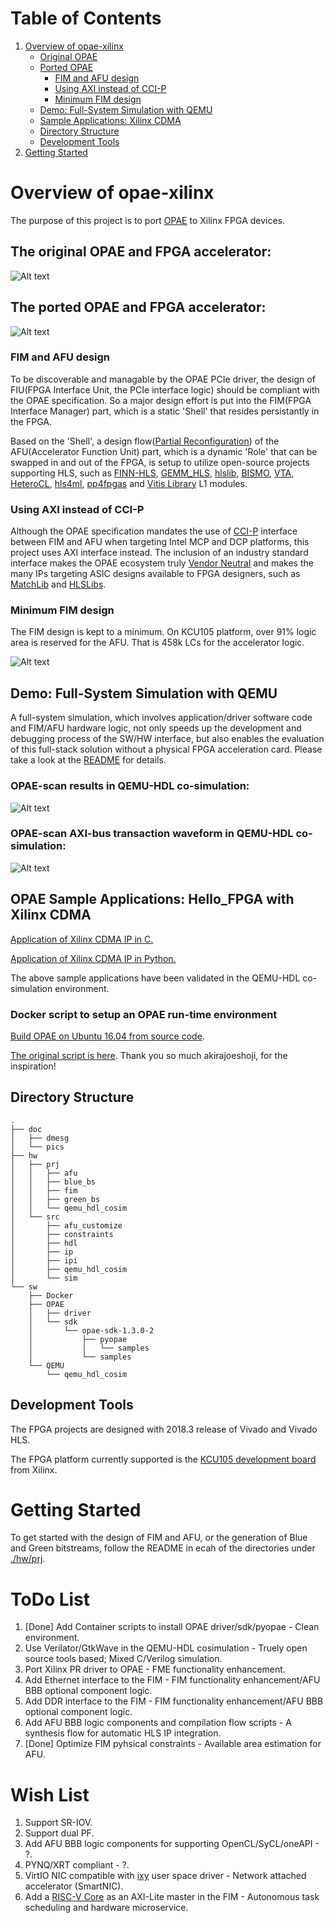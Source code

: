 <span style="display: inline-block;">

# Table of Contents
1. [Overview of opae-xilinx](#overviewopaex)
    - [Original OPAE](#overviewopaeorig)
    - [Ported OPAE](#overviewopaeport)
        - [FIM and AFU design](#overviewopaeportfimandafu)
        - [Using AXI instead of CCI-P](#overviewopaeportaxivsccip)
        - [Minimum FIM design](#overviewopaeportminfim)
    - [Demo: Full-System Simulation with QEMU](#overviewqemusim)
    - [Sample Applications: Xilinx CDMA](#samplexilinxcdma)
    - [Directory Structure](#overviewdirstr)
    - [Development Tools](#overviewdevtools)
2. [Getting Started](#gettingstarted)

<a name="overviewopaex"></a>
# Overview of opae-xilinx
The purpose of this project is to port [OPAE](https://01.org/opae) to Xilinx FPGA devices. 

<a name="overviewopaeorig"></a>
## The original OPAE and FPGA accelerator:
![Alt text](./doc/pics/OPAE_1.jpg)

<a name="overviewopaeport"></a>
## The ported OPAE and FPGA accelerator:
![Alt text](./doc/pics/OPAE_3.jpg)

<a name="overviewopaeportfimandafu"></a>
### FIM and AFU design
To be discoverable and managable by the OPAE PCIe driver, the design of FIU(FPGA Interface Unit, the PCIe interface logic) should be compliant with the OPAE specification. So a major design effort is put into the FIM(FPGA Interface Manager) part, which is a static 'Shell' that resides persistantly in the FPGA. 

Based on the 'Shell', a design flow([Partial Reconfiguration](https://www.xilinx.com/support/documentation-navigation/design-hubs/dh0017-vivado-partial-reconfiguration-hub.html)) of the AFU(Accelerator Function Unit) part, which is a dynamic 'Role' that can be swapped in and out of the FPGA, is setup to utilize open-source projects supporting HLS, such as [FINN-HLS](https://github.com/xilinx/finn-hlslib), [GEMM_HLS](https://github.com/spcl/gemm_hls), [hlslib](https://github.com/definelicht/hlslib), [BISMO](https://github.com/EECS-NTNU/bismo), [VTA](https://github.com/apache/incubator-tvm/tree/master/vta), [HeteroCL](https://github.com/cornell-zhang/heterocl), [hls4ml](https://fastmachinelearning.org/hls4ml/), [pp4fpgas](https://github.com/KastnerRG/pp4fpgas/tree/master/examples) and [Vitis Library](https://github.com/Xilinx/Vitis_Libraries) L1 modules.

<a name="overviewopaeportaxivsccip"></a>
### Using AXI instead of CCI-P
Although the OPAE specification mandates the use of [CCI-P](https://01.org/sites/default/files/downloads/opae/cci-p-mpf-overview.pdf) interface between FIM and AFU when targeting Intel MCP and DCP platforms, this project uses AXI interface instead. The inclusion of an industry standard interface makes the OPAE ecosystem truly [Vendor Neutral](https://github.com/RSPwFPGAs/opae-xilinx/wiki/The-evolution-to-Vendor-Neutral-OPAE) and makes the many IPs targeting ASIC designs available to FPGA designers, such as [MatchLib](https://github.com/NVlabs/matchlib) and [HLSLibs](https://github.com/hlslibs).

<a name="overviewopaeportminfim"></a>
### Minimum FIM design
The FIM design is kept to a minimum. On KCU105 platform, over 91% logic area is reserved for the AFU. That is 458k LCs for the accelerator logic.

![Alt text](./doc/pics/kcu105_fim_pblock_utilization.png)

<a name="overviewqemusim"></a>
## Demo: Full-System Simulation with QEMU
A full-system simulation, which involves application/driver software code and FIM/AFU hardware logic, not only speeds up the development and debugging process of the SW/HW interface, but also enables the evaluation of this full-stack solution without a physical FPGA acceleration card. Please take a look at the [README](./sw/QEMU/qemu_hdl_cosim/) for details.

### OPAE-scan results in QEMU-HDL co-simulation:
![Alt text](./doc/pics/opae_scan_cmd_list.png)

### OPAE-scan AXI-bus transaction waveform in QEMU-HDL co-simulation:
![Alt text](./doc/pics/opae_scan_sim_wave.png)

<a name="samplexilinxcdma"></a>
## OPAE Sample Applications: Hello_FPGA with Xilinx CDMA
[Application of Xilinx CDMA IP in C.](./sw/OPAE/sdk/opae-sdk-1.3.0-2/samples)

[Application of Xilinx CDMA IP in Python.](./sw/OPAE/sdk/opae-sdk-1.3.0-2/pyopae/samples)

The above sample applications have been validated in the QEMU-HDL co-simulation environment.

### Docker script to setup an OPAE run-time environment
[Build OPAE on Ubuntu 16.04 from source code](./sw/Docker).

[The original script is here](https://github.com/akirajoeshoji/docker-intel-pac-rte). Thank you so much akirajoeshoji, for the inspiration!

<a name="overviewdirstr"></a>
## Directory Structure
```
.
├── doc
│   ├── dmesg
│   └── pics
├── hw
│   ├── prj
│   │   ├── afu
│   │   ├── blue_bs
│   │   ├── fim
│   │   ├── green_bs
│   │   └── qemu_hdl_cosim
│   └── src
│       ├── afu_customize
│       ├── constraints
│       ├── hdl
│       ├── ip
│       ├── ipi
│       ├── qemu_hdl_cosim
│       └── sim
└── sw
    ├── Docker
    ├── OPAE
    │   ├── driver
    │   └── sdk
    │       └── opae-sdk-1.3.0-2
    │           ├── pyopae
    │           │   └── samples
    │           └── samples
    └── QEMU
        └── qemu_hdl_cosim
```

<a name="overviewdevtools"></a>
## Development Tools
The FPGA projects are designed with 2018.3 release of Vivado and Vivado HLS.

The FPGA platform currently supported is the [KCU105 development board](https://www.xilinx.com/products/boards-and-kits/kcu105.html) from Xilinx.

<a name="gettingstarted"></a>
# Getting Started
To get started with the design of FIM and AFU, or the generation of Blue and Green bitstreams, follow the README in ecah of the directories under [./hw/prj](./hw/prj/).

# ToDo List
01. [Done] Add Container scripts to install OPAE driver/sdk/pyopae - Clean environment.
02. Use Verilator/GtkWave in the QEMU-HDL cosimulation - Truely open source tools based; Mixed C/Verilog simulation.
03. Port Xilinx PR driver to OPAE - FME functionality enhancement.
04. Add Ethernet interface to the FIM - FIM functionality enhancement/AFU BBB optional component logic.
05. Add DDR interface to the FIM - FIM functionality enhancement/AFU BBB optional component logic.
06. Add AFU BBB logic components and compilation flow scripts - A synthesis flow for automatic HLS IP integration.
07. [Done] Optimize FIM pyhsical constraints - Available area estimation for AFU.

# Wish List
01. Support SR-IOV.
02. Support dual PF.
03. Add AFU BBB logic components for supporting OpenCL/SyCL/oneAPI - ?.
04. PYNQ/XRT compliant - ?.
05. VirtIO NIC compatible with [ixy](https://github.com/emmericp/ixy) user space driver - Network attached accelerator (SmartNIC).
06. Add a [RISC-V Core](https://github.com/SpinalHDL/VexRiscv) as an AXI-Lite master in the FIM - Autonomous task scheduling and hardware microservice.
